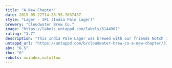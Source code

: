 ```yaml
---
title: "A New Chapter"
date: 2019-05-22T14:26:55.763743Z
style: "Lager - IPL (India Pale Lager)"
brewery: "Cloudwater Brew Co."
image: "https://labels.untappd.com/labels/3144907"
rating: "3.7"
description: "This India Pale Lager was brewed with our friends Notch in support of The Pink Boots Society, a non-profit supporting women working in brewing. Notch Production Manager Brienne heads up the Boston branch and arranged for us to use Pink Boots' exclusive YCH hop blend. A proportion of profits will go to the society and formation of a UK chapter."
untappd_url: "https://untappd.com/b/cloudwater-brew-co-a-new-chapter/3144907"
abv: "6.5"
ibu: "0"
robots: noindex,nofollow
---
```

